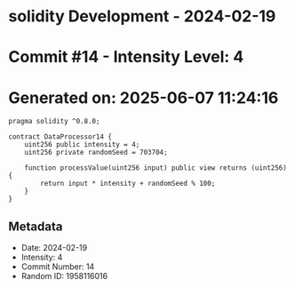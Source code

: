 ﻿# solidity Development - 2024-02-19
# Commit #14 - Intensity Level: 4
# Generated on: 2025-06-07 11:24:16
```solidity
pragma solidity ^0.8.0;

contract DataProcessor14 {
    uint256 public intensity = 4;
    uint256 private randomSeed = 703704;

    function processValue(uint256 input) public view returns (uint256) {
        return input * intensity + randomSeed % 100;
    }
}
```
## Metadata
- Date: 2024-02-19
- Intensity: 4
- Commit Number: 14
- Random ID: 1958116016

